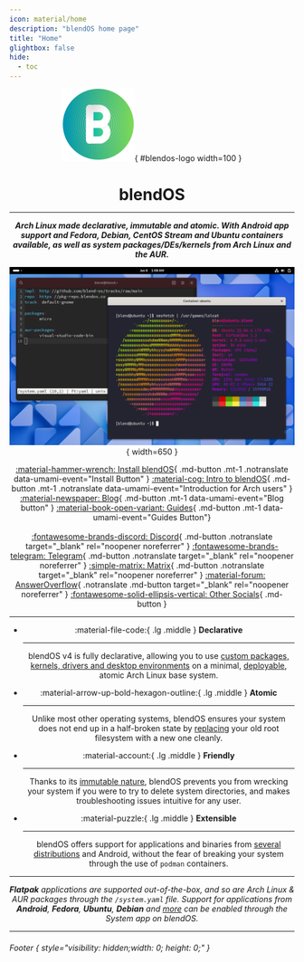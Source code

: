 ```yaml
---
icon: material/home
description: "blendOS home page"
title: "Home"
glightbox: false
hide:
  - toc
---
```


<style>
  .md-content__button {
    display: none;
  }

  #blendos-logo {
    margin-bottom: 0;
  }

  #blendos-title .headerlink {
    display: none;
  }

  .built-with-footer {
    display: none;
  }
</style>

<div align="center" markdown>

![logo](assets/img/logo.svg){ #blendos-logo width=100 }

<h1 style="margin-bottom: 0.2em;" id="blendos-title" class="notranslate">blendOS</h1>

--------

<em>**Arch Linux made declarative, immutable and atomic. With Android app support and Fedora, Debian, CentOS Stream and Ubuntu containers available, as well as system packages/DEs/kernels from Arch Linux and the AUR.**</em>

![screenshot](assets/img/blendOS-v4-screenshot.png){ width=650 }

<the-fold></the-fold>

<!-- 
<figure markdown="span">
  ![hero](assets/img/hero.png){ width="720" }
  <figcaption></figcaption>
</figure>
-->

<!-- <em>**Beautiful.** **Efficient.** **Elegant.**</em> -->


[:material-hammer-wrench: Install blendOS](install/README.md){ .md-button .mt-1 .notranslate data-umami-event="Install Button" } [:material-cog: Intro to blendOS](install/post-install/intro.md){ .md-button .mt-1 .notranslate data-umami-event="Introduction for Arch users" }
[:material-newspaper: Blog](blog/index.md){ .md-button .mt-1 data-umami-event="Blog button" }
[:material-book-open-variant: Guides](guides/README.md){ .md-button .mt-1 data-umami-event="Guides Button"}
<br><br>[:fontawesome-brands-discord: Discord](https://discord.gg/fvMpV8ZNxD){ .md-button .notranslate target="_blank" rel="noopener noreferrer" } [:fontawesome-brands-telegram: Telegram](https://t.me/blendos){ .md-button .notranslate target="_blank" rel="noopener noreferrer" } [:simple-matrix: Matrix](https://matrix.to/#/#blendos:matrix.org){ .md-button .notranslate target="_blank" rel="noopener noreferrer" } [:material-forum: AnswerOverflow](https://www.answeroverflow.com/c/1068192254365282405){ .notranslate .md-button target="_blank" rel="noopener noreferrer" } [:fontawesome-solid-ellipsis-vertical: Other Socials](#footer){ .md-button }

------
</div>

<div align="center" markdown>

<div class="grid cards" markdown>

-   :material-file-code:{ .lg .middle } __Declarative__

    ---

    blendOS v4 is fully declarative, allowing you to use [custom packages, kernels, drivers and desktop environments](reference/configs/system.md) on a minimal, [deployable](reference/configs/system.md#tracks), atomic Arch Linux base system.

-   :material-arrow-up-bold-hexagon-outline:{ .lg .middle } __Atomic__

    ---

    Unlike most other operating systems, blendOS ensures your system does not end up in a half-broken state by [replacing](reference/nerdy-stuff/atomicity.md) your old root filesystem with a new one cleanly.

-   :material-account:{ .lg .middle } __Friendly__

    ---

    Thanks to its [immutable nature](reference/nerdy-stuff/immutability.md), blendOS prevents you from wrecking your system if you were to try to delete system directories, and makes troubleshooting issues intuitive for any user.

-   :material-puzzle:{ .lg .middle } __Extensible__

    ---

    blendOS offers support for applications and binaries from [several distributions](reference/container-list.md) and Android, without the fear of breaking your system through the use of `podman` containers.

</div>

------

<em>**Flatpak** applications are supported out-of-the-box, and so are Arch Linux & AUR packages through the `/system.yaml` file. Support for applications from **Android**, **Fedora**, **Ubuntu**, **Debian** and [more](reference/container-list.md) can be enabled through the System app on blendOS.</em>
</div>

<!-- <b><h2>Written by:</h2></b> -->

---------

###### Footer { style="visibility: hidden;width: 0; height: 0;" }
